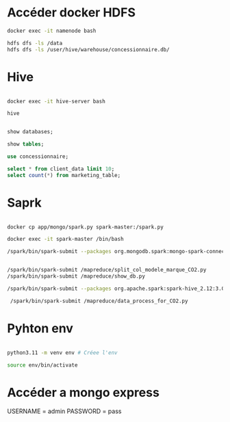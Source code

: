 # Accéder docker HDFS

```bash
docker exec -it namenode bash

hdfs dfs -ls /data
hdfs dfs -ls /user/hive/warehouse/concessionnaire.db/

```

<!--  -->
<!--  -->
<!--  -->
<!--  -->

# Hive

```bash

docker exec -it hive-server bash

hive

```

```sql

show databases;

show tables;

use concessionnaire;

select * from client_data limit 10;
select count(*) from marketing_table;

```

<!--  -->
<!--  -->
<!--  -->
<!--  -->

# Saprk

```bash

docker cp app/mongo/spark.py spark-master:/spark.py

docker exec -it spark-master /bin/bash

/spark/bin/spark-submit --packages org.mongodb.spark:mongo-spark-connector_2.12:3.0.1 /spark_mongo.py


/spark/bin/spark-submit /mapreduce/split_col_modele_marque_CO2.py
/spark/bin/spark-submit /mapreduce/show_db.py

/spark/bin/spark-submit --packages org.apache.spark:spark-hive_2.12:3.0.1 /mapreduce/show_db.py

 /spark/bin/spark-submit /mapreduce/data_process_for_CO2.py

```

<!--  -->
<!--  -->
<!--  -->
<!--  -->

# Pyhton env

```bash

python3.11 -m venv env # Créee l'env

source env/bin/activate

```

# Accéder a mongo express

USERNAME = admin
PASSWORD = pass

